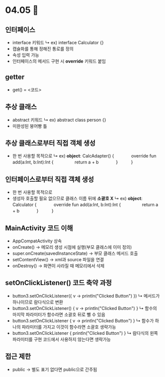 # 04.05 📝
## 인터페이스
* interface 키워드 
↳ ex) interface Calculator {}
* 캡슐화를 통해 정해진 통로를 정의
* 속성 입력 가능
* 인터페이스의 메서드 구현 시 **override** 키워드 붙임
## getter
* get() = <코드>
## 추상 클래스
* abstract 키워드
↳ ex) abstract class person {} 
* 미완성된 붕어빵 틀
## 추상 클래스로부터 직접 객체 생성
* 한 번 사용할 목적으로
↳ ex) **object**: CalcAdapter() {
ㅤㅤㅤㅤoverride fun add(a:Int, b:Int):Int {
ㅤㅤㅤㅤㅤreturn a + b
ㅤㅤㅤㅤ}
ㅤㅤㅤ}
## 인터페이스로부터 직접 객체 생성
* 한 번 사용할 목적으로
* 생성자 호출할 필요 없으므로 클래스 이름 뒤에 **소괄호 X**
↳ ex) **object**: Calculator {
ㅤㅤㅤㅤoverride fun add(a:Int, b:Int):Int {
ㅤㅤㅤㅤㅤreturn a + b
ㅤㅤㅤㅤ}
ㅤㅤㅤ}
## MainActivity 코드 이해
* AppCompatActivity 상속
* onCreate() -> 메모리 생성 시점에 실행(부모 클래스에 이미 정의)
* super.onCreate(savedInstanceState) -> 부모 클래스 메서드 호출
* setContentView() -> xml과 source 파일을 연결
* onDestroy() -> 화면이 사라질 때 메모리에서 삭제
## setOnClickListener() 코드 축약 과정
* button3.setOnClickListener({ v -> println("Clicked Button") })
↳ 메서드가 하나이므로 람다식으로 변환
* button3.setOnClickListener() { v -> println("Clicked Button") }
↳ 함수의 마지막 파라미터가 함수라면 소괄호 뒤로 뺄 수 있음
* button3.setOnClickListener { v -> println("Clicked Button") }
↳ 함수가 하나의 파라미터를 가지고 이것이 함수라면 소괄호 생략가능
* button3.setOnClickListener { println("Clicked Button") }
↳ 람다식의 왼쪽 파라미터를 구현 코드에서 사용하지 않는다면 생략가능
## 접근 제한
* public -> 별도 표기 없다면 public으로 간주됨